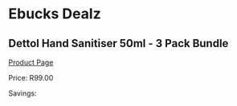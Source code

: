 
# Ebucks Dealz
## Dettol Hand Sanitiser 50ml - 3 Pack Bundle
[Product Page](https://www.ebucks.com/web/shop/productSelected.do?prodId=335448853&catId=363410833)

Price: R99.00

Savings: 


	